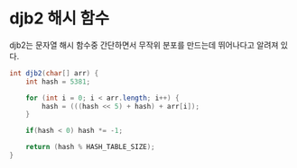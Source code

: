 # djb2 해시 함수
djb2는 문자열 해시 함수중 간단하면서 무작위 분포를 만드는데 뛰어나다고 알려져 있다.

```java
int djb2(char[] arr) {
    int hash = 5381;

    for (int i = 0; i < arr.length; i++) {
        hash = (((hash << 5) + hash) + arr[i]);
    }

    if(hash < 0) hash *= -1;

    return (hash % HASH_TABLE_SIZE);
}
```
